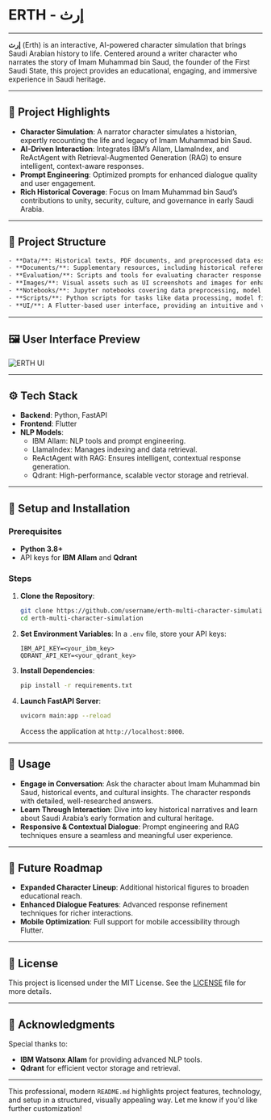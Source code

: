 # ERTH - إرث

---

**إرث** (Erth) is an interactive, AI-powered character simulation that brings Saudi Arabian history to life. Centered around a writer character who narrates the story of Imam Muhammad bin Saud, the founder of the First Saudi State, this project provides an educational, engaging, and immersive experience in Saudi heritage.

---

## 🔹 Project Highlights

- **Character Simulation**: A narrator character simulates a historian, expertly recounting the life and legacy of Imam Muhammad bin Saud.
- **AI-Driven Interaction**: Integrates IBM’s Allam, LlamaIndex, and ReActAgent with Retrieval-Augmented Generation (RAG) to ensure intelligent, context-aware responses.
- **Prompt Engineering**: Optimized prompts for enhanced dialogue quality and user engagement.
- **Rich Historical Coverage**: Focus on Imam Muhammad bin Saud’s contributions to unity, security, culture, and governance in early Saudi Arabia.

---

## 📁 Project Structure
```txt
- **Data/**: Historical texts, PDF documents, and preprocessed data essential for building the character’s narrative knowledge.
- **Documents/**: Supplementary resources, including historical references and research materials.
- **Evaluation/**: Scripts and tools for evaluating character response quality and simulation performance.
- **Images/**: Visual assets such as UI screenshots and images for enhancing the user experience.
- **Notebooks/**: Jupyter notebooks covering data preprocessing, model training, and agent setup.
- **Scripts/**: Python scripts for tasks like data processing, model fine-tuning, and embedding management.
- **UI/**: A Flutter-based user interface, providing an intuitive and visually engaging interaction layer.
```
---

## 🖼️ User Interface Preview

![ERTH UI](UI/ERTH_UI.jpeg)

---

## ⚙️ Tech Stack

- **Backend**: Python, FastAPI
- **Frontend**: Flutter
- **NLP Models**:
  - IBM Allam: NLP tools and prompt engineering.
  - LlamaIndex: Manages indexing and data retrieval.
  - ReActAgent with RAG: Ensures intelligent, contextual response generation.
  - Qdrant: High-performance, scalable vector storage and retrieval.

---

## 🚀 Setup and Installation

### Prerequisites

- **Python 3.8+**
- API keys for **IBM Allam** and **Qdrant**

### Steps

1. **Clone the Repository**:
   ```bash
   git clone https://github.com/username/erth-multi-character-simulation.git
   cd erth-multi-character-simulation
   ```

2. **Set Environment Variables**:
   In a `.env` file, store your API keys:
   ```plaintext
   IBM_API_KEY=<your_ibm_key>
   QDRANT_API_KEY=<your_qdrant_key>
   ```

3. **Install Dependencies**:
   ```bash
   pip install -r requirements.txt
   ```

4. **Launch FastAPI Server**:
   ```bash
   uvicorn main:app --reload
   ```
   Access the application at `http://localhost:8000`.

---

## 🧭 Usage

- **Engage in Conversation**: Ask the character about Imam Muhammad bin Saud, historical events, and cultural insights. The character responds with detailed, well-researched answers.
- **Learn Through Interaction**: Dive into key historical narratives and learn about Saudi Arabia’s early formation and cultural heritage.
- **Responsive & Contextual Dialogue**: Prompt engineering and RAG techniques ensure a seamless and meaningful user experience.

---

## 🎯 Future Roadmap

- **Expanded Character Lineup**: Additional historical figures to broaden educational reach.
- **Enhanced Dialogue Features**: Advanced response refinement techniques for richer interactions.
- **Mobile Optimization**: Full support for mobile accessibility through Flutter.

---

## 📝 License

This project is licensed under the MIT License. See the [LICENSE](LICENSE) file for more details.

---

## 🙏 Acknowledgments

Special thanks to:

- **IBM Watsonx Allam** for providing advanced NLP tools.
- **Qdrant** for efficient vector storage and retrieval.

---

This professional, modern `README.md` highlights project features, technology, and setup in a structured, visually appealing way. Let me know if you'd like further customization!
